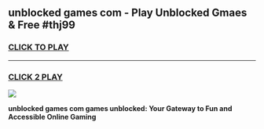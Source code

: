 
## unblocked games com - Play Unblocked Gmaes & Free #thj99
<h3>
<a href="https://news.freeplayer.one?title=unblocked_games_com&ref=03M">CLICK TO PLAY</a></h3>
<hr>

<h3>
<a href="https://news.freeplayer.one?title=unblocked_games_com&ref=03M">CLICK 2 PLAY</a>
  
</h3>

<a href="https://news.freeplayer.one?title=unblocked_games_com&ref=03M"><img src="https://clearcache.store/games.png"></a>


**unblocked games com games unblocked: Your Gateway to Fun and Accessible Online Gaming**
